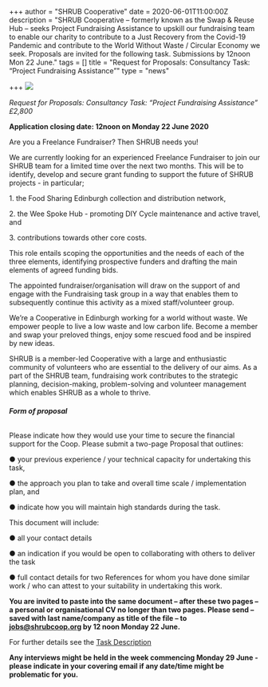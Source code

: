+++
author = "SHRUB Cooperative"
date = 2020-06-01T11:00:00Z
description = "SHRUB Cooperative – formerly known as the Swap & Reuse Hub – seeks Project Fundraising Assistance to upskill our fundraising team to enable our charity to contribute to a Just Recovery from the Covid-19 Pandemic and contribute to the World Without Waste / Circular Economy we seek.   Proposals are invited for the following task.  Submissions by 12noon Mon 22 June."
tags = []
title = "Request for Proposals: Consultancy Task: “Project Fundraising Assistance”"
type = "news"

+++
![](https://res.cloudinary.com/shrub-co-op/image/upload/v1591808930/shrubcoop.org/media/Were-hiring_1_y2mkam.png)

_Request for Proposals: Consultancy Task: “Project Fundraising Assistance” £2,800_

**Application closing date: 12noon on Monday 22 June 2020**

Are you a Freelance Fundraiser? Then SHRUB needs you!

We are currently looking for an experienced Freelance Fundraiser to join our SHRUB team for a limited time over the next two months. This will be to identify, develop and secure grant funding to support the future of SHRUB projects - in particular;

1\. the Food Sharing Edinburgh collection and distribution network,

2\. the Wee Spoke Hub - promoting DIY Cycle maintenance and active travel, and

3\. contributions towards other core costs.

This role entails scoping the opportunities and the needs of each of the three elements, identifying prospective funders and drafting the main elements of agreed funding bids.

The appointed fundraiser/organisation will draw on the support of and engage with the Fundraising task group in a way that enables them to subsequently continue this activity as a mixed staff/volunteer group.

We’re a Cooperative in Edinburgh working for a world without waste. We empower people to live a low waste and low carbon life. Become a member and swap your preloved things, enjoy some rescued food and be inspired by new ideas.

SHRUB is a member-led Cooperative with a large and enthusiastic community of volunteers who are essential to the delivery of our aims. As a part of the SHRUB team, fundraising work contributes to the strategic planning, decision-making, problem-solving and volunteer management which enables SHRUB as a whole to thrive.

###### **Form of proposal**

Please indicate how they would use your time to secure the financial support for the Coop. Please submit a two-page Proposal that outlines:

● your previous experience / your technical capacity for undertaking this task,

● the approach you plan to take and overall time scale / implementation plan, and

● indicate how you will maintain high standards during the task.

This document will include:

● all your contact details

● an indication if you would be open to collaborating with others to deliver the task

● full contact details for two References for whom you have done similar work / who can attest to your suitability in undertaking this work.

**You are invited to paste into the same document – after these two pages – a personal or organisational CV no longer than two pages. Please send – saved with last name/company as title of the file – to jobs@shrubcoop.org by 12 noon Monday 22 June.**

For further details see the [Task Description](https://res.cloudinary.com/shrub-co-op/image/upload/v1591808456/shrubcoop.org/media/Copy_of_Freelance_Fundraiser_Task_sawvxv.pdf "Fundraising Consultancy Task")

**Any interviews might be held in the week commencing Monday 29 June - please indicate in your covering email if any date/time might be problematic for you.**